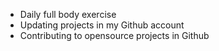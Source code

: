 * Daily full body exercise
* Updating projects in my Github account
* Contributing to opensource projects in Github

